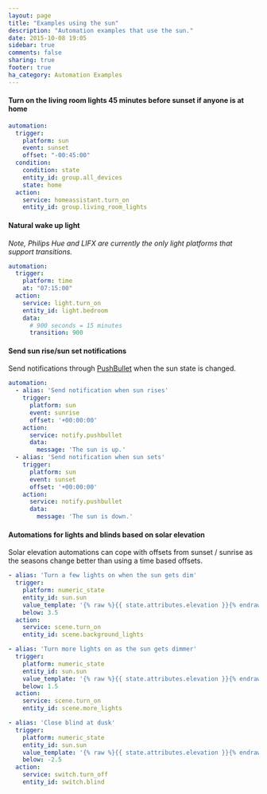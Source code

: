 ```yaml
---
layout: page
title: "Examples using the sun"
description: "Automation examples that use the sun."
date: 2015-10-08 19:05
sidebar: true
comments: false
sharing: true
footer: true
ha_category: Automation Examples
---
```


#### Turn on the living room lights 45 minutes before sunset if anyone is at home 

```yaml
automation:
  trigger:
    platform: sun
    event: sunset
    offset: "-00:45:00"
  condition:
    condition: state
    entity_id: group.all_devices
    state: home
  action:
    service: homeassistant.turn_on
    entity_id: group.living_room_lights
```

#### Natural wake up light 

_Note, Philips Hue and LIFX are currently the only light platforms that support transitions._

```yaml
automation:
  trigger:
    platform: time
    at: "07:15:00"
  action:
    service: light.turn_on
    entity_id: light.bedroom
    data:
      # 900 seconds = 15 minutes
      transition: 900
```

#### Send sun rise/sun set notifications

Send notifications through [PushBullet](/components/notify.pushbullet/) when the sun state is changed.

```yaml
automation:
  - alias: 'Send notification when sun rises'
    trigger:
      platform: sun
      event: sunrise
      offset: '+00:00:00'
    action:
      service: notify.pushbullet
      data:
        message: 'The sun is up.'
  - alias: 'Send notification when sun sets'
    trigger:
      platform: sun
      event: sunset
      offset: '+00:00:00'
    action:
      service: notify.pushbullet
      data:
        message: 'The sun is down.'
```

#### Automations for lights and blinds based on solar elevation

Solar elevation automations can cope with offsets from sunset / sunrise as the seasons change better than using a time based offsets.

```yaml
- alias: 'Turn a few lights on when the sun gets dim'
  trigger:
    platform: numeric_state
    entity_id: sun.sun
    value_template: '{% raw %}{{ state.attributes.elevation }}{% endraw %}'
    below: 3.5
  action:
    service: scene.turn_on
    entity_id: scene.background_lights

- alias: 'Turn more lights on as the sun gets dimmer'
  trigger:
    platform: numeric_state
    entity_id: sun.sun
    value_template: '{% raw %}{{ state.attributes.elevation }}{% endraw %}'
    below: 1.5
  action:
    service: scene.turn_on
    entity_id: scene.more_lights

- alias: 'Close blind at dusk'
  trigger:
    platform: numeric_state
    entity_id: sun.sun
    value_template: '{% raw %}{{ state.attributes.elevation }}{% endraw %}'
    below: -2.5
  action:
    service: switch.turn_off
    entity_id: switch.blind

```
